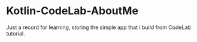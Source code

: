 # Kotlin-CodeLab-AboutMe
Just a record for learning, storing the simple app that i build from CodeLab tutorial.
